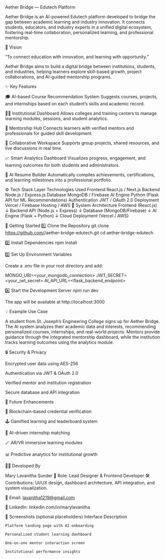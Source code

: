 Aether Bridge — Edutech Platform

Aether Bridge is an AI-powered Edutech platform developed to bridge the gap between academic learning and industry innovation. It connects students, educators, and industry experts in a unified digital ecosystem, fostering real-time collaboration, personalized learning, and professional mentorship.

🧭 Vision

“To connect education with innovation, and learning with opportunity.”

Aether Bridge aims to build a digital bridge between institutions, students, and industries, helping learners explore skill-based growth, project collaborations, and AI-guided mentorship programs.

✨ Key Features

🎓 AI-based Course Recommendation System
Suggests courses, projects, and internships based on each student’s skills and academic record.

🧑‍🏫 Institutional Dashboard
Allows colleges and training centers to manage learning modules, sessions, and student analytics.

🤝 Mentorship Hub
Connects learners with verified mentors and professionals for guided skill development.

🧩 Collaborative Workspace
Supports group projects, shared resources, and live discussions in real time.

📈 Smart Analytics Dashboard
Visualizes progress, engagement, and learning outcomes for both students and administrators.

🧾 AI Resume Builder
Automatically compiles achievements, certifications, and learning milestones into a professional portfolio.

⚙️ Tech Stack
Layer	Technologies Used
Frontend	React.js / Next.js
Backend	Node.js / Express.js
Database	MongoDB / Firebase
AI Engine	Python (Flask API for ML Recommendations)
Authentication	JWT / OAuth 2.0
Deployment	Vercel / Firebase Hosting / AWS
🧩 System Architecture
Frontend (React.js)
      ↓
Backend API (Node.js + Express)
      ↓
Database (MongoDB/Firebase)
      ↓
AI Engine (Flask + Python)
      ↓
Cloud Deployment (Vercel / AWS)

🚀 Getting Started
1️⃣ Clone the Repository
git clone https://github.com/<your-username>/aether-bridge-edutech.git
cd aether-bridge-edutech

2️⃣ Install Dependencies
npm install

3️⃣ Set Up Environment Variables

Create a .env file in your root directory and add:

MONGO_URI=<your_mongodb_connection>
JWT_SECRET=<your_jwt_secret>
AI_API_URL=<flask_backend_endpoint>

4️⃣ Start the Development Server
npm run dev


The app will be available at http://localhost:3000

💡 Example Use Case

A student from St. Joseph’s Engineering College signs up for Aether Bridge.
The AI system analyzes their academic data and interests, recommending personalized courses, internships, and real-world projects.
Mentors provide guidance through the integrated mentorship dashboard, while the institution tracks learning outcomes using the analytics module.

🔒 Security & Privacy

Encrypted user data using AES-256

Authentication via JWT & OAuth 2.0

Verified mentor and institution registration

Secure database and API integration

🧭 Future Enhancements

🔗 Blockchain-based credential verification

🕹️ Gamified learning and leaderboard system

🧠 AI-driven internship matching

🪄 AR/VR immersive learning modules

📊 Predictive analytics for institutional growth

👩‍💻 Developed By

Mary Lavanitha Sunder
🎨 Role: Lead Designer & Frontend Developer
🛠️ Contributions: UI/UX design, dashboard architecture, API integration, and system visualization.

📧 Email: lavanitha1219@gmail.com

🔗 LinkedIn: linkedin.com/in/marylavanitha

📸 Screenshots (optional placeholders)
Interface	Description

	Platform landing page with AI onboarding

	Personalized student learning dashboard

	One-on-one mentor interaction screen

	Institutional performance insights
